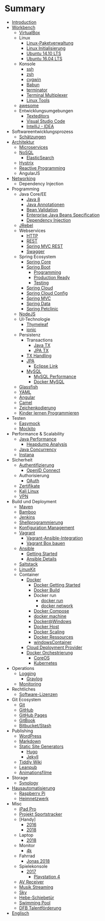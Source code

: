 # Summary

* [Introduction](README.md)
* [Workbench](workbench.md)
  * [VirtualBox](virtualbox.md)
  * Linux
    * [Linux-Paketverwaltung](linux_paketverwaltung.md)
    * [Linux Initialisierung](linux_initialization.md)
    * [Ubuntu 14.10 LTS](ubuntu_1410_lts.md)
    * [Ubuntu 16.04 LTS](ubuntu_1604_lts.md)
  * Konsole
    * [ssh](ssh.md)
    * [zsh](zsh.md)
    * [cygwin](cygwin.md)
    * [Babun](babun.md)
    * [terminator](terminator.md)
    * [Terminal Multiplexer](terminalMultiplexer.md)
    * [Linux Tools](linux_tools.md)
  * [awesome](awesome.md)
  * Entwicklungsumgebungen
    * [Texteditors](texteditors.md)
    * [Visual Studio Code](visualStudioCode.md)
    * [IntelliJ - IDEA](idea.md)
* Softwareentwicklungsprozess
  * [Schätzungen](estimations.md)
* [Architektur](architecture.md)
  * [Microservices](microservices.md)
  * [NoSQL](nosql.md)
    * [ElasticSearch](elasticSearch.md)
  * [Hystrix](hystrix.md)
  * [Reactive Programming](reactiveProgramming.md)
  * AngularJS
* [Networking](networking.md)
  * Dependency Injection
* Programming
  * Java Core/EE
    * [Java 8](java8.md)
    * [Java Annotationen](java_annotations.md)
    * [Bean Validation](java_beanValidation.md)
    * [Enterprise Java Beans Specification](ejb.md)
    * [Dependency Injection](dependencyInjection.md)
  * [JRebel](jrebel.md)
  * Webservices
    * [HTTP](http.md)
    * [REST](rest.md)
    * [Spring MVC REST](springMvc_rest.md)
    * [Swagger](swagger.md)
  * Spring Ecosystem
    * [Spring Core](springCore.md)
    * [Spring Boot](springBoot.md)
      * [Programming](springBoot_programming.md)
      * [Production Ready](springBoot_productionReady.md)
      * [Testing](springBoot_testing.md)
    * [Spring Cloud](springCloud.md)
    * [Spring Cloud Config](springCloudConfig.md)
    * [Spring MVC](springMvc.md)
    * [Spring Data](springData.md)
    * [Spring Petclinic](spring_petclinic.md)
  * [NodeJS](nodejs.md)
  * UI-Technologie
    * [Thymeleaf](thymeleaf.md)
    * [ionic](ionic.md)
  * Persistenz
    * Transactions
      * [Java TX](java_transactions.md)
      * [JPA TX](jpa_txHandling.md)
    * [TX Handling](txHandling.md)
    * [JPA](jpa.md)
      * [Eclipse Link](eclipseLink.md)
    * [MySQL](mysql.md)
      * [MySQL Performance](mysql_performance.md)
      * [Docker MySQL](docker_mysql.md)
  * [Glassfish](glassfish.md)
  * [YAML](yaml.md)
  * [Angular](angular.md)
  * [Camel](camel.md)
  * [Zeichenkodierung](characterEncoding.md)
  * [Kinder lernen Programmieren](kinder_programmieren.md)
* Testen
  * [Easymock](easymock.md)
  * [Mockito](mockito.md)
* Performance & Scalability
  * [Java Performance](java_performance.md)
    * [Heapdump Analysis](heapdumpAnalysis.md)
  * [Java Concurrency](java_concurrency.md)
  * [Instana](instana.md)
* Sicherheit
  * [Authentifizierung](authentitication.md)
    * [OpenID Connect](openIDconnect.md)
  * Authorisierung
    * [OAuth](oauth.md)
  * [Zertifikate](certificates.md)
  * [Kali Linux](kaliLinux.md)
  * [VPN](vpn.md)
* Build und Deployment
  * [Maven](maven.md)
  * [Bamboo](bamboo.md)
  * [Jenkins](jenkins.md)
  * [Shellprogrammierung](shellprogramming.md)
  * [Konfiguration Management](configurationManagement.md)
  * [Vagrant](vagrant.md)
    * [Vagrant-Ansible-Integration](vagrant_ansibleIntegration.md)
    * [Vagrant Box bauen](vagrant_buildBox.md)
  * [Ansible](ansible.md)
    * [Getting Started](ansible_gettingStarted.md)
    * [Ansible Details](ansible_details.md)
  * [Saltstack](saltstack.md)
  * [LinuxKit](linuxKit.md)
  * Container
    * [Docker](docker.md)
      * [Docker Getting Started](docker_gettingStarted.md)
      * [Docker Build](docker_build.md)
      * Docker run
        * [docker run](docker_run.md)
        * [docker network](docker_network.md)
      * [Docker Compose](docker_compose.md)
      * [docker machine](docker_machine.md)
      * [Docker@Windows](docker_windows.md)
      * [Docker Host](docker_host.md)
      * [Docker Scaling](docker_scaling.md)
      * [Docker Ressources](docker_resources.md)
      * [windowsContainer](windowsContainer.md)
    * [Cloud Deployment Provider](cloudDeployment_provider.md)
    * [Docker Orchestrierung](docker_orchestration.md)
      * [CoreOS](coreos.md)
      * [Kubernetes](kubernetes.md)
* Operations
  * [Logging](logging.md)
    * [Graylog](graylog.md)
  * [Monitoring](monitoring.md)
* Rechtliches
  * [Software-Lizenzen](license.md)
* Git Ecosystem
  * [Git](git.md)
  * [GitHub](github.md)
  * [GitHub Pages](githubPages.md)
  * [GitBook](gitbook.md)
  * [Bitbucket/Stash](bitbucket.md)
* Publishing
  * [WordPress](wordpress.md)
  * [Markdown](markdown.md)
  * [Static Site Generators](staticSiteGenerators.md)
    * [Hugo](hugo.md)
    * [Jekyll](jekyll.md)
  * [Tiddly Wiki](tiddlyWiki.md)
  * [Leanpub](leanpub.md)
  * [Animationsfilme](animationsfilme.md)
* Storage
  * [Synology](synology.md)
* [Hausautomatisierung](homeAutomation.md)
  * [Raspberry Pi](raspberrypi.md)
  * [Heimnetzwerk](heimnetzwerk.md)
* Misc
  * [iPad Pro](ipadPro.md)
  * [Projekt Sportstracker](projekt_sportstracker.md)
  * [Handy]
    * [2016](handy_2016.md)
    * [2018](handy_2018.md)
  * Laptop
    * [2018](laptop_2018.md)
  * Monitor
    * [4k](monitor_4k.md)
  * Fahrrad
    * [Jonas 2018](mountainbike_2018.md)
  * Spielekonsole
    * [2017](spielekonsole_2017.md)
      * [Playstation 4](playstation.md)
  * [AV Receiver](avReceiver.md)
  * [Musik Streaming](musicStreaming.md)
  * [Sky](sky.md)
  * [Hebe-Schiebetür](hebeSchiebetuer.md)
  * [Swimming Pool](swimmingPool.md)
  * [DFB Talentförderung](dfb_talentförderung.md)
* [Englisch](englisch.md)